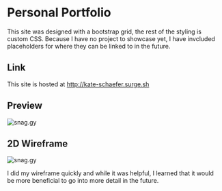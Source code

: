 # Personal Portfolio

This site was designed with a bootstrap grid, the rest of the styling is custom CSS. Because I have no project to showcase yet, I have invcluded placeholders for where they can be linked to in the future. 

## Link

This site is hosted at http://kate-schaefer.surge.sh

## Preview

![snag.gy](https://snag.gy/Wcs6pR.jpg)

## 2D Wireframe

![snag.gy](https://snag.gy/jcoB8v.jpg)

I did my wireframe quickly and while it was helpful, I learned that it would be more beneficial to go into more detail in the future. 
